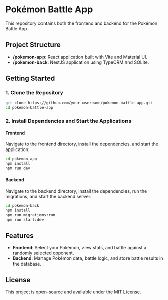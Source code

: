 
# Pokémon Battle App

This repository contains both the frontend and backend for the Pokémon Battle App.

## Project Structure

- **/pokemon-app**: React application built with Vite and Material UI.
- **/pokemon-back**: NestJS application using TypeORM and SQLite.

## Getting Started

### 1. Clone the Repository

```bash
git clone https://github.com/your-username/pokemon-battle-app.git
cd pokemon-battle-app
```

### 2. Install Dependencies and Start the Applications

#### Frontend

Navigate to the frontend directory, install the dependencies, and start the application:
```bash
cd pokemon-app
npm install
npm run dev
```

#### Backend

Navigate to the backend directory, install the dependencies, run the migrations, and start the backend server:
```bash
cd pokemon-back
npm install
npm run migrations:run
npm run start:dev
```

## Features

- **Frontend**: Select your Pokémon, view stats, and battle against a randomly selected opponent.
- **Backend**: Manage Pokémon data, battle logic, and store battle results in the database.

## License

This project is open-source and available under the [MIT License](LICENSE).
